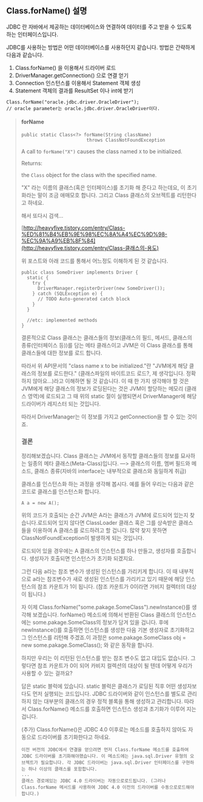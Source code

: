 ## Class.forName() 설명

JDBC 란 자바에서 제공하는 데이터베이스와 연결하여 데이터를 주고 받을 수 있도록 하는 인터페이스입니다.

JDBC를 사용하는 방법은 어떤 데이터베이스를 사용하던지 같습니다. 방법은 간략하게 다음과 같습니다. 

1. Class.forName() 을 이용해서 드라이버 로드
2. DriverManager.getConnection() 으로 연결 얻기
3. Connection 인스턴스를 이용해서 Statement 객체 생성
4. Statement 객체의 결과를 ResultSet 이나 int에 받기

```
Class.forName("oracle.jdbc.driver.OracleDriver");
// oracle parameter는 oracle.jdbc.driver.OracleDriver이다.
```



> #### forName
>
> ```
> public static Class<?> forName(String className)
>                         throws ClassNotFoundException
> ```
>
> A call to `forName("X")` causes the class named `X` to be initialized.
>
> Returns:
>
> the `Class` object for the class with the specified name.
>
> "X" 라는 이름의 클래스(혹은 인터페이스)를 초기화 해 준다고 하는데요, 이 초기화라는 말이 조금 애매모호 합니다.  그리고 Class 클래스의 오브젝트를 리턴한다고 하네요.
>
> 해서 또다시 검색...
>
> [http://heavyfive.tistory.com/entry/Class-%ED%81%B4%EB%9E%98%EC%8A%A4%EC%9D%98-%EC%9A%A9%EB%8F%84](http://heavyfive.tistory.com/entry/Class-클래스의-용도)
>
> 위 포스트와 아래 코드를 통해서 어느정도 이해하게 된 것 같습니다. 
>
> ```
> public class SomeDriver implements Driver {
>   static {
>     try {
>       DriverManager.registerDriver(new SomeDriver());
>     } catch (SQLException e) {
>       // TODO Auto-generated catch block
>     }
>   }
> 
>   //etc: implemented methods
> }
> ```
>
> 결론적으로 Class 클래스는 클래스들의 정보(클래스의 필드, 메서드, 클래스의 종류(인터페이스 등))를 담는 메타 클래스이고 JVM은 이 Class 클래스를 통해 클래스들에 대한 정보를 로드 합니다.
>
> 
>
> 따라서 위 API문서의 "class name x to be initialized."란 "JVM에게 해당 클래스의 정보를 로드한다." (클래스파일의 바이트코드 로드?, 제 생각입니다. 정확하지 않아요...)라고 이해하면 될 것 같습니다. 이 때 한 가지 생각해야 할 것은 JVM에게 해당 클래스의 정보가 로딩된다는 것은 JVM이 할당하는 메모리 (클래스 영역)에 로드되고 그 때 위의 static 절이 실행되면서 DriverManager에 해당 드라이버가 레지스터 되는 것입니다. 
>
> 따라서 DriverManager는 이 정보를 가지고 getConnection을 할 수 있는 것이죠.
>
> ### 결론
>
> 정리해보겠습니다. Class 클래스는 JVM에서 동작할 클래스들의 정보를 묘사하는 일종의 메타 클래스(Meta-Class)입니다. —> 클래스의 이름, 멤버 필드와 메소드, 클래스 종류(자바의 interface는 내부적으로 클래스와 동일하게 취급)
>
> 
>
> 클래스를 인스턴스화 하는 과정을 생각해 봅시다. 예를 들어 우리는 다음과 같은 코드로 클래스를 인스턴스화 합니다.
>
> ```
> A a = new A(); 
> ```
>
> 
>
> 위의 코드가 호출되는 순간 JVM은 A라는 클래스가 JVM에 로드되어 있는지 찾습니다.로드되어 있지 않다면 ClassLoader 클래스 혹은 그를 상속받은 클래스들을 이용하여 A 클래스를 로드하려고 할 겁니다. 많약 찾지 못하면 ClassNotFoundException이 발생하게 되는 것입니다.
>
> 
>
> 로드되어 있을 경우에는 A 클래스의 인스턴스를 하나 만들고, 생성자를 호출합니다. 생성자가 호출되면 인스턴스가 초기화 되겠지요.
>
> 
>
> 그런 다음 a라는 참조 변수가 생성된 인스턴스를 가리키게 합니다. 이 때 내부적으로 a라는 참조변수가 새로 생성된 인스턴스를 가리키고 있기 때문에 해당 인스턴스의 참조 카운트가 1이 됩니다. (참조 카운트가 0이라면 가비지 컬렉터의 대상이 됩니다.)
>
> 
>
> 자 이제 Class.forName("some.pakage.SomeClass").newInstance()를 생각해 보겠습니다. forName() 메소드에 의해서 반환된 Class 클래스의 인스턴스에는 some.pakage.SomeClass의 정보가 담겨 있을 겁니다. 후에 newInstance()를 호출하면 인스턴스를 생성한 다음 기본 생성자로 초기화하고 그 인스턴스를 리턴해 주겠죠.이 과정은 some.pakage.SomeClass obj = new some.pakage.SomeClass(); 와 같은 동작을 합니다.
>
> 
>
> 하지만 우리는 이 리턴된 인스턴스를 받는 참조 변수도 없고 대입도 없습니다. 그렇다면 참조 카운트가 0이 되어 카비지 컬렉션의 대상이 될 텐데 어떻게 우리가 사용할 수 있는 걸까요?
>
> 
>
> 답은 static 블럭에 있습니다. static 블럭은 클래스가 로딩된 직후 어떤 생성자보다도 먼저 실행되는 코드입니다. JDBC 드라이버와 같이 인스턴스를 별도로 관리하지 않는 대부분의 클래스의 경우 정적 블록을 통해 생성하고 관리합니다. 따라서 Class.forName() 메소드를 호출하면 인스턴스 생성과 초기화가 이루어 지는 겁니다.
>
> 
>
> 
>
> (추가) Class.forName()은 JDBC 4.0 이후로는 메소드를 호출하지 않아도 자동으로 드라이버를 초기화한다고 하네요.
>
> ```
> 이전 버전의 JDBC에서 연결을 얻으려면 먼저 Class.forName 메소드를 호출하여 JDBC 드라이버를 초기화해야했습니다. 이 메소드에는 java.sql.Driver 유형의 오브젝트가 필요합니다. 각 JDBC 드라이버는 java.sql.Driver 인터페이스를 구현하는 하나 이상의 클래스를 포함합니다.
> ...
> 클래스 경로에있는 JDBC 4.0 드라이버는 자동으로로드됩니다. (그러나 Class.forName 메서드를 사용하여 JDBC 4.0 이전의 드라이버를 수동으로로드해야합니다.)
> ```

